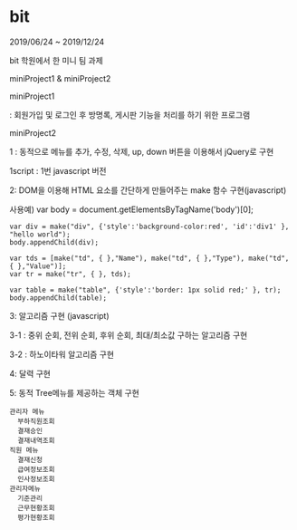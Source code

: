 # bit

2019/06/24 ~ 2019/12/24

bit 학원에서 한 미니 팀 과제

miniProject1 & miniProject2



miniProject1
  
  : 회원가입 및 로그인 후 방명록, 게시판 기능을 처리를 하기 위한 프로그램
  
  
  
  
miniProject2
  
  1 : 동적으로 메뉴를 추가, 수정, 삭제, up, down 버튼을 이용해서 jQuery로 구현
  
  1script : 1번 javascript 버전
  
  
  
  2: DOM을 이용해 HTML 요소를 간단하게 만들어주는 make 함수 구현(javascript)
  
  사용예)
    var body = document.getElementsByTagName('body')[0];

    var div = make("div", {'style':'background-color:red', 'id':'div1' }, "hello world");
    body.appendChild(div);

    var tds = [make("td", { },"Name"), make("td", { },"Type"), make("td", { },"Value")];
    var tr = make("tr", { }, tds);

    var table = make("table", {'style':'border: 1px solid red;' }, tr);
    body.appendChild(table);


  3: 알고리즘 구현 (javascript)
  
   3-1 : 중위 순회, 전위 순회, 후위 순회, 최대/최소값 구하는 알고리즘 구현
    
   3-2 : 하노이타워 알고리즘 구현
    
    
  4: 달력 구현
  
  
  5: 동적 Tree메뉴를 제공하는 객체 구현
  
    관리자 메뉴
      부하직원조회
      결재승인
      결재내역조회
    직원 메뉴
      결재신청
      급여정보조회
      인사정보조회
    관리자메뉴
      기준관리
      근무현황조회
      평가현황조회
    
